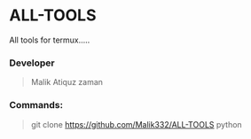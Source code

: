 # ALL-TOOLS
All tools for termux.....
### Developer
> Malik Atiquz zaman
### Commands:
> git clone https://github.com/Malik332/ALL-TOOLS
> python
